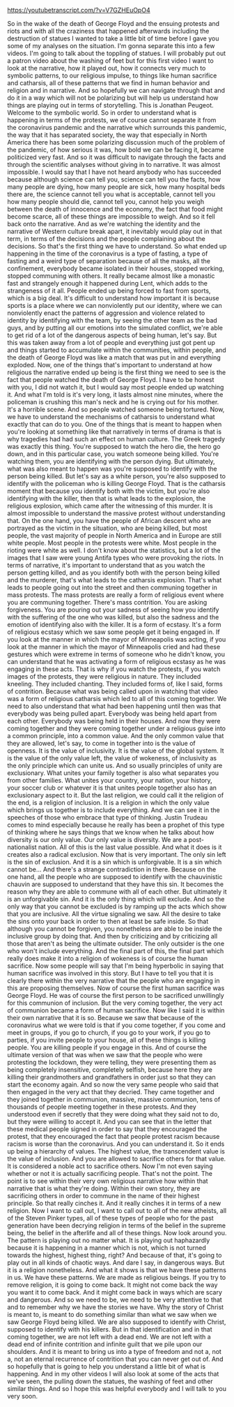 https://youtubetranscript.com/?v=V7GZHEuOpO4

 So in the wake of the death of George Floyd and the ensuing protests and riots and with all the craziness that happened afterwards including the destruction of statues I wanted to take a little bit of time before I gave you some of my analyses on the situation. I'm gonna separate this into a few videos. I'm going to talk about the toppling of statues. I will probably put out a patron video about the washing of feet but for this first video I want to look at the narrative, how it played out, how it connects very much to symbolic patterns, to our religious impulse, to things like human sacrifice and catharsis, all of these patterns that we find in human behavior and religion and in narrative. And so hopefully we can navigate through that and do it in a way which will not be polarizing but will help us understand how things are playing out in terms of storytelling. This is Jonathan Peugeot. Welcome to the symbolic world. So in order to understand what is happening in terms of the protests, we of course cannot separate it from the coronavirus pandemic and the narrative which surrounds this pandemic, the way that it has separated society, the way that especially in North America there has been some polarizing discussion much of the problem of the pandemic, of how serious it was, how bold we can be facing it, became politicized very fast. And so it was difficult to navigate through the facts and through the scientific analyses without giving in to narrative. It was almost impossible. I would say that I have not heard anybody who has succeeded because although science can tell you, science can tell you the facts, how many people are dying, how many people are sick, how many hospital beds there are, the science cannot tell you what is acceptable, cannot tell you how many people should die, cannot tell you, cannot help you weigh between the death of innocence and the economy, the fact that food might become scarce, all of these things are impossible to weigh. And so it fell back onto the narrative. And as we're watching the identity and the narrative of Western culture break apart, it inevitably would play out in that term, in terms of the decisions and the people complaining about the decisions. So that's the first thing we have to understand. So what ended up happening in the time of the coronavirus is a type of fasting, a type of fasting and a weird type of separation because of all the masks, all the confinement, everybody became isolated in their houses, stopped working, stopped communing with others. It really became almost like a monastic fast and strangely enough it happened during Lent, which adds to the strangeness of it all. People ended up being forced to fast from sports, which is a big deal. It's difficult to understand how important it is because sports is a place where we can nonviolently put our identity, where we can nonviolently enact the patterns of aggression and violence related to identity by identifying with the team, by seeing the other team as the bad guys, and by putting all our emotions into the simulated conflict, we're able to get rid of a lot of the dangerous aspects of being human, let's say. But this was taken away from a lot of people and everything just got pent up and things started to accumulate within the communities, within people, and the death of George Floyd was like a match that was put in and everything exploded. Now, one of the things that's important to understand at how religious the narrative ended up being is the first thing we need to see is the fact that people watched the death of George Floyd. I have to be honest with you, I did not watch it, but I would say most people ended up watching it. And what I'm told is it's very long, it lasts almost nine minutes, where the policeman is crushing this man's neck and he is crying out for his mother. It's a horrible scene. And so people watched someone being tortured. Now, we have to understand the mechanisms of catharsis to understand what exactly that can do to you. One of the things that is meant to happen when you're looking at something like that narratively in terms of drama is that is why tragedies had had such an effect on human culture. The Greek tragedy was exactly this thing. You're supposed to watch the hero die, the hero go down, and in this particular case, you watch someone being killed. You're watching them, you are identifying with the person dying. But ultimately, what was also meant to happen was you're supposed to identify with the person being killed. But let's say as a white person, you're also supposed to identify with the policeman who is killing George Floyd. That is the catharsis moment that because you identify both with the victim, but you're also identifying with the killer, then that is what leads to the explosion, the religious explosion, which came after the witnessing of this murder. It is almost impossible to understand the massive protest without understanding that. On the one hand, you have the people of African descent who are portrayed as the victim in the situation, who are being killed, but most people, the vast majority of people in North America and in Europe are still white people. Most people in the protests were white. Most people in the rioting were white as well. I don't know about the statistics, but a lot of the images that I saw were young Antifa types who were provoking the riots. In terms of narrative, it's important to understand that as you watch the person getting killed, and as you identify both with the person being killed and the murderer, that's what leads to the catharsis explosion. That's what leads to people going out into the street and then communing together in mass protests. The mass protests are really a form of religious event where you are communing together. There's mass contrition. You are asking forgiveness. You are pouring out your sadness of seeing how you identify with the suffering of the one who was killed, but also the sadness and the emotion of identifying also with the killer. It is a form of ecstasy. It's a form of religious ecstasy which we saw some people get it being engaged in. If you look at the manner in which the mayor of Minneapolis was acting, if you look at the manner in which the mayor of Minneapolis cried and had these gestures which were extreme in terms of someone who he didn't know, you can understand that he was activating a form of religious ecstasy as he was engaging in these acts. That is why if you watch the protests, if you watch images of the protests, they were religious in nature. They included kneeling. They included chanting. They included forms of, like I said, forms of contrition. Because what was being called upon in watching that video was a form of religious catharsis which led to all of this coming together. We need to also understand that what had been happening until then was that everybody was being pulled apart. Everybody was being held apart from each other. Everybody was being held in their houses. And now they were coming together and they were coming together under a religious guise into a common principle, into a common value. And the only common value that they are allowed, let's say, to come in together into is the value of openness. It is the value of inclusivity. It is the value of the global system. It is the value of the only value left, the value of wokeness, of inclusivity as the only principle which can unite us. And so usually principles of unity are exclusionary. What unites your family together is also what separates you from other families. What unites your country, your nation, your history, your soccer club or whatever it is that unites people together also has an exclusionary aspect to it. But the last religion, we could call it the religion of the end, is a religion of inclusion. It is a religion in which the only value which brings us together is to include everything. And we can see it in the speeches of those who embrace that type of thinking. Justin Trudeau comes to mind especially because he really has been a prophet of this type of thinking where he says things that we know when he talks about how diversity is our only value. Our only value is diversity. We are a post-nationalist nation. All of this is the last value possible. And what it does is it creates also a radical exclusion. Now that is very important. The only sin left is the sin of exclusion. And it is a sin which is unforgivable. It is a sin which cannot be... And there's a strange contradiction in there. Because on the one hand, all the people who are supposed to identify with the chauvinistic chauvin are supposed to understand that they have this sin. It becomes the reason why they are able to commune with all of each other. But ultimately it is an unforgivable sin. And it is the only thing which will exclude. And so the only way that you cannot be excluded is by ramping up the acts which show that you are inclusive. All the virtue signaling we saw. All the desire to take the sins onto your back in order to then at least be safe inside. So that although you cannot be forgiven, you nonetheless are able to be inside the inclusive group by doing that. And then by criticizing and by criticizing all those that aren't as being the ultimate outsider. The only outsider is the one who won't include everything. And the final part of this, the final part which really does make it into a religion of wokeness is of course the human sacrifice. Now some people will say that I'm being hyperbolic in saying that human sacrifice was involved in this story. But I have to tell you that it is clearly there within the very narrative that the people who are engaging in this are proposing themselves. Now of course the first human sacrifice was George Floyd. He was of course the first person to be sacrificed unwillingly for this communion of inclusion. But the very coming together, the very act of communion became a form of human sacrifice. Now like I said it is within their own narrative that it is so. Because we saw that because of the coronavirus what we were told is that if you come together, if you come and meet in groups, if you go to church, if you go to your work, if you go to parties, if you invite people to your house, all of these things is killing people. You are killing people if you engage in this. And of course the ultimate version of that was when we saw that the people who were protesting the lockdown, they were telling, they were presenting them as being completely insensitive, completely selfish, because here they are killing their grandmothers and grandfathers in order just so that they can start the economy again. And so now the very same people who said that then engaged in the very act that they decried. They came together and they joined together in communion, massive, massive communion, tens of thousands of people meeting together in these protests. And they understood even if secretly that they were doing what they said not to do, but they were willing to accept it. And you can see that in the letter that these medical people signed in order to say that they encouraged the protest, that they encouraged the fact that people protest racism because racism is worse than the coronavirus. And you can understand it. So it ends up being a hierarchy of values. The highest value, the transcendent value is the value of inclusion. And you are allowed to sacrifice others for that value. It is considered a noble act to sacrifice others. Now I'm not even saying whether or not it is actually sacrificing people. That's not the point. The point is to see within their very own religious narrative how within that narrative that is what they're doing. Within their own story, they are sacrificing others in order to commune in the name of their highest principle. So that really cinches it. And it really cinches it in terms of a new religion. Now I want to call out, I want to call out to all of the new atheists, all of the Steven Pinker types, all of these types of people who for the past generation have been decrying religion in terms of the belief in the supreme being, the belief in the afterlife and all of these things. Now look around you. The pattern is playing out no matter what. It is playing out haphazardly because it is happening in a manner which is not, which is not turned towards the highest, highest thing, right? And because of that, it's going to play out in all kinds of chaotic ways. And dare I say, in dangerous ways. But it is a religion nonetheless. And what it shows is that we have these patterns in us. We have these patterns. We are made as religious beings. If you try to remove religion, it is going to come back. It might not come back the way you want it to come back. And it might come back in ways which are scary and dangerous. And so we need to be, we need to be very attentive to that and to remember why we have the stories we have. Why the story of Christ is meant to, is meant to do something similar than what we saw when we saw George Floyd being killed. We are also supposed to identify with Christ, supposed to identify with his killers. But in that identification and in that coming together, we are not left with a dead end. We are not left with a dead end of infinite contrition and infinite guilt that we pile upon our shoulders. And it is meant to bring us into a type of freedom and not a, not a, not an eternal recurrence of contrition that you can never get out of. And so hopefully that is going to help you understand a little bit of what is happening. And in my other videos I will also look at some of the acts that we've seen, the pulling down the statues, the washing of feet and other similar things. And so I hope this was helpful everybody and I will talk to you very soon.